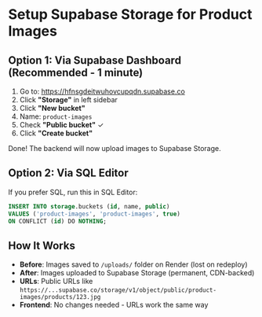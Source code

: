 # Setup Supabase Storage for Product Images

## Option 1: Via Supabase Dashboard (Recommended - 1 minute)

1. Go to: https://hfnsgdeitwuhovcupqdn.supabase.co
2. Click **"Storage"** in left sidebar
3. Click **"New bucket"**
4. Name: `product-images`
5. Check **"Public bucket"** ✓
6. Click **"Create bucket"**

Done! The backend will now upload images to Supabase Storage.

## Option 2: Via SQL Editor

If you prefer SQL, run this in SQL Editor:

```sql
INSERT INTO storage.buckets (id, name, public)
VALUES ('product-images', 'product-images', true)
ON CONFLICT (id) DO NOTHING;
```

## How It Works

- **Before**: Images saved to `/uploads/` folder on Render (lost on redeploy)
- **After**: Images uploaded to Supabase Storage (permanent, CDN-backed)
- **URLs**: Public URLs like `https://...supabase.co/storage/v1/object/public/product-images/products/123.jpg`
- **Frontend**: No changes needed - URLs work the same way

